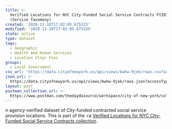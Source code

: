 ```yaml
---
title: >-
  Verified Locations for NYC City-Funded Social Service Contracts FY2018
  (Service Taxomony)
created: '2020-11-10T17:02:05.675323'
modified: '2020-11-10T17:02:05.675335'
state: active
type: dataset
tags:
  - Geographic
  - Health And Human Services
  - Location Vlnyc Fssc
groups:
  - Local Government
csv_url: 'https://data.cityofnewyork.us/api/views/bwhw-9jek/rows.csv?accessType=DOWNLOAD'
json_url: >-
  https://data.cityofnewyork.us/api/views/bwhw-9jek/rows.json?accessType=DOWNLOAD
layout: post
postman_collection_url: >-
  https://www.postman.com/thedaydasource/workspace/city-of-new-york/collection/15909983-e92ace01-0224-46c0-ba40-b4250a2d20b1
---
```

n agency-verified dataset of City-funded contracted social service provision locations.
This is part of the <a <a href='https://data.cityofnewyork.us/browse?Data-Collection_Data-Collection=Verified+Locations+for+NYC+City-Funded+Social+Service+Contracts'>Verified Locations for NYC City-Funded Social Service Contracts collection</a>.
